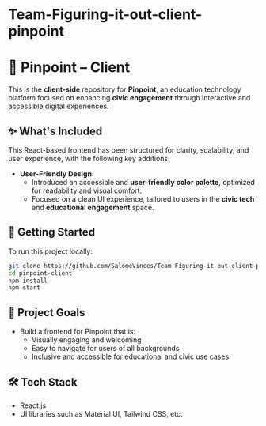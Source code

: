 # Team-Figuring-it-out-client-pinpoint
# 📍 Pinpoint – Client

This is the **client-side** repository for **Pinpoint**, an education technology platform focused on enhancing **civic engagement** through interactive and accessible digital experiences.

## ✨ What's Included

This React-based frontend has been structured for clarity, scalability, and user experience, with the following key additions:


- **User-Friendly Design:**
  - Introduced an accessible and **user-friendly color palette**, optimized for readability and visual comfort.
  - Focused on a clean UI experience, tailored to users in the **civic tech** and **educational engagement** space.

## 🚀 Getting Started

To run this project locally:

```bash
git clone https://github.com/SalomeVinces/Team-Figuring-it-out-client-pinpoint.git
cd pinpoint-client
npm install
npm start
```

## 🎯 Project Goals

- Build a frontend for Pinpoint that is:
  - Visually engaging and welcoming
  - Easy to navigate for users of all backgrounds
  - Inclusive and accessible for educational and civic use cases

## 🛠 Tech Stack

- React.js
- UI libraries such as Material UI, Tailwind CSS, etc.
